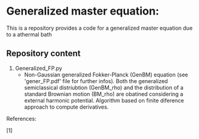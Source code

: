 # Generalized master equation:

This is a repository provides a code for a generalized master equation due to a athermal bath

## Repository content

1. Generalized_FP.py
	- Non-Gaussian generalized Fokker-Planck (GenBM) equation (see 'gener_FP.pdf' file for further infos). Both the generalized semiclassical distriubtion (GenBM_rho) and the distribution of a standard Brownian motion (BM_rho) are obatined considering a external harmonic potential. Algorithm based on finite diference approach to compute derivatives.
	
References:

[1] 
